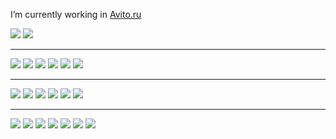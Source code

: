 I’m currently working in <a target="_blank" href="https://avito.ru/">Avito.ru</a>

<a target="_blank" href="https://t.me/Ma3oBblu"><img src="https://img.shields.io/badge/Telegram-Ma3oBblu-green?style=flat-square&logo=Telegram"/></a>
<a target="_blank" href="mailto:Ma3oBblu@gmail.com"><img src="https://img.shields.io/badge/Gmail-Ma3oBblu@gmail.com-green?style=flat-square&logo=Gmail"/></a>

<hr/>
<span><img src="https://img.shields.io/badge/Golang-green?style=flat-square&logo=go"/></span>
<span><img src="https://img.shields.io/badge/PHP-green?style=flat-square&logo=php"/></span>
<span><img src="https://img.shields.io/badge/Lua-green?style=flat-square&logo=lua"/></span>
<span><img src="https://img.shields.io/badge/NodeJS-green?style=flat-square&logo=node.js"/></span>
<span><img src="https://img.shields.io/badge/Python-green?style=flat-square&logo=python"/></span>
<span><img src="https://img.shields.io/badge/MySQL-green?style=flat-square&logo=mysql"/></span>

<hr/>
<span><img src="https://img.shields.io/badge/redis-9cf?style=flat-square&logo=redis"/></span>
<span><img src="https://img.shields.io/badge/rabbitmq-9cf?style=flat-square&logo=rabbitmq"/></span>
<span><img src="https://img.shields.io/badge/grafana-9cf?style=flat-square&logo=grafana"/></span>
<span><img src="https://img.shields.io/badge/prometheus-9cf?style=flat-square&logo=prometheus"/></span>
<span><img src="https://img.shields.io/badge/kibana-9cf?style=flat-square&logo=kibana"/></span>
<span><img src="https://img.shields.io/badge/tarantool-9cf?style=flat-square&logo=tarantool"/></span>

<hr/>
<span><img src="https://img.shields.io/badge/confluence-lightgray?style=flat-square&logo=confluence"/></span>
<span><img src="https://img.shields.io/badge/jira-lightgray?style=flat-square&logo=jira"/></span>
<span><img src="https://img.shields.io/badge/bitbucket-lightgray?style=flat-square&logo=bitbucket"/></span>
<span><img src="https://img.shields.io/badge/gitlab-lightgray?style=flat-square&logo=gitlab"/></span>
<span><img src="https://img.shields.io/badge/github-lightgray?style=flat-square&logo=github"/></span>
<span><img src="https://img.shields.io/badge/docker-lightgray?style=flat-square&logo=docker"/></span>
<span><img src="https://img.shields.io/badge/kubernetes-lightgray?style=flat-square&logo=kubernetes"/></span>
